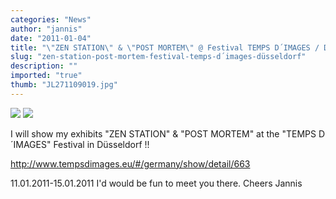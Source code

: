 ```yaml
---
categories: "News"
author: "jannis"
date: "2011-01-04"
title: "\"ZEN STATION\" & \"POST MORTEM\" @ Festival TEMPS D´IMAGES / Düsseldorf"
slug: "zen-station-post-mortem-festival-temps-d´images-düsseldorf"
description: ""
imported: "true"
thumb: "JL271109019.jpg"
---
```



![](JL271109019.jpg)
![](CIMG2920.jpg)  

I will show my exhibits "ZEN STATION" & "POST MORTEM" at the "TEMPS D´IMAGES"
Festival in Düsseldorf !!

<http://www.tempsdimages.eu/#/germany/show/detail/663>

11.01.2011-15.01.2011
I'd would be fun to meet you there.
Cheers Jannis


